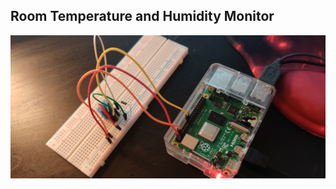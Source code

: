 
## Room Temperature and Humidity Monitor

![alt text](https://github.com/wastelander47/629IoT/blob/main/lab10/lab10-circuit.jpg)
